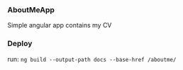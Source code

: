 ### AboutMeApp
Simple angular app contains my CV
### Deploy
run:
`ng build --output-path docs --base-href /aboutme/`
